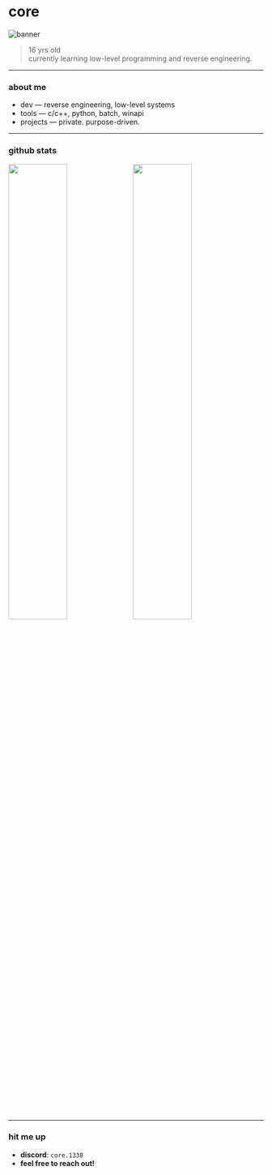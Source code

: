 # core

![banner](https://img.shields.io/badge/%20core%20-%20building%20in%20silence%20-black?style=for-the-badge&logo=github&logoColor=white)

> 16 yrs old  
> currently learning low-level programming and reverse engineering.

---

### about me

- dev — reverse engineering, low-level systems  
- tools — c/c++, python, batch, winapi    
- projects — private. purpose-driven.

---

### github stats

<p align="left">
  <img src="https://github-readme-stats.vercel.app/api?username=core1338&show_icons=true&theme=tokyonight&hide_border=true" width="48%" />
  <img src="https://github-readme-streak-stats.herokuapp.com?user=core1338&theme=tokyonight&hide_border=true" width="48%" />
</p>

---

### hit me up

- **discord**: `core.1338`  
- **feel free to reach out!**
